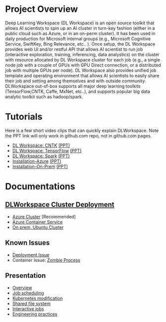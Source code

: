 # [](#header-1)Project Overview

Deep Learning Workspace (DL Workspace) is an open source toolkit that allows AI scientists to spin up an AI cluster in turn-key fashion (either in a public cloud such as Azure, or in an on-perm cluster). It has been used in daily production for Microsoft internal groups (e.g., Microsoft Cognitive Service, SwiftKey, Bing Relevance, etc.. ).
Once setup, the DL Workspace provides web UI and/or restful API that allows AI scientist to run job (interactive exploration, training, inferencing, data analystics)
on the cluster with resource allocated by DL Workspace cluster for each job (e.g., a single node job with a couple of GPUs with GPU Direct connection, or a distributed job with multiple GPUs per node). DL Workspace also provides
unified job template and operating environment that allows AI scientists to easily share their job and setting among themselves and with outside community. DLWorkspace out-of-box supports all major deep learning toolkits (TensorFlow,CNTK, Caffe, MxNet, etc..), and supports popular big data analytic toolkit such as hadoop/spark. 

# [](#header-2)Tutorials

Here is a few short video clips that can quickly explain DLWorkspace. Note the PPT link will only work in github.com repo, not in github.com pages. 

* [DL Workspace: CNTK](https://youtu.be/3O0uwUwPRho) [(PPT)](Presentation/Video/Running-CNTK.pptx)
* [DL Workspace: TensorFlow](https://youtu.be/Xa7exVurUmE) [(PPT)](Presentation/Video/Running-TensorFlow.pptx)
* [DL Workspace: Spark](https://youtu.be/9kV9_w-eQYY) [(PPT)](Presentation/Video/Running-Spark.pptx)
* [Installation-Azure](https://youtu.be/inDcl85-TRw) [(PPT)](Presentation/Video/Installation-Azure.pptx)
* [Installation-On-Prem](https://youtu.be/T_00DrSxl70) [(PPT)](Presentation/Video/Installation-On-Prem.pptx)

# [](#header-3)Documentations

## [DLWorkspace Cluster Deployment](deployment/Readme.md)

* [Azure Cluster](deployment/Azure/Readme.md) [Recommended]
* [Azure Container Service](deployment/ACS/Readme.md)
* [On prem, Ubuntu Cluster](deployment/On-Prem/Ubuntu.md)

## Known Issues

* [Deployment Issue](deployment/knownissues/Readme.md)
* Container Issue: [Zombie Process](KnownIssues/zombie_process.md)

## Presentation

* [Overview](Presentation/1707/DL_Workspace_Overall.pptx)
* [Job scheduling](Presentation/1707/job_scheduling_runtime.pptx)
* [Kubernetes modification](Presentation/1707/Kubernetes_Modifications.pptx)
* [Shared file system](Presentation/1707/DL_Workspace_Cluster_Deployment_GlusterFS.pptx)
* [Interactive jobs](Presentation/1707/interactive_job.pptx)
* [Engineering practices](Presentation/1707/DL_Workspace_Engineering_Practices.pptx)








